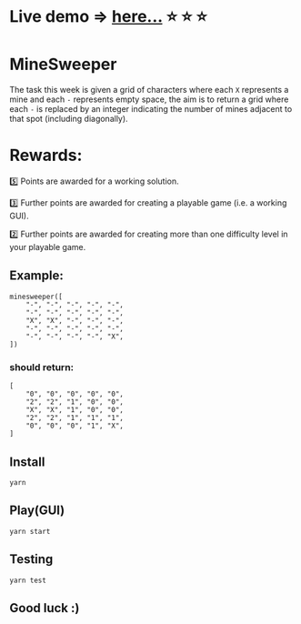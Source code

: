 # Live demo => [here...](https://chess-move-validate.netlify.app/) :star: :star: :star:

# MineSweeper

The task this week is given a grid of characters where each ` X ` represents a mine and each `-` represents empty space, the aim is to return a grid where each `-` is replaced by an integer indicating the number of mines adjacent to that spot (including diagonally).
# Rewards:
:five:   Points are awarded for a working solution.

:three:  Further points are awarded for creating a playable game (i.e. a working GUI).

:two:  Further points are awarded for creating more than one difficulty level in your playable game.



## Example:
```
minesweeper([
    "-", "-", "-", "-", "-",
    "-", "-", "-", "-", "-",
    "X", "X", "-", "-", "-",
    "-", "-", "-", "-", "-",
    "-", "-", "-", "-", "X", 
])
```
### should return:

```
[
    "0", "0", "0", "0", "0",
    "2", "2", "1", "0", "0",
    "X", "X", "1", "0", "0",
    "2", "2", "1", "1", "1",
    "0", "0", "0", "1", "X", 
]
```
## Install 
```
yarn
```
## Play(GUI)
```
yarn start
```
## Testing
```
yarn test
```


## Good luck :)
